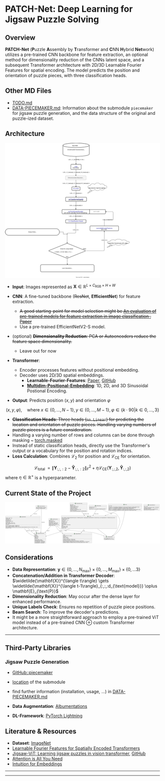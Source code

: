 # PATCH-Net: Deep Learning for Jigsaw Puzzle Solving

## Overview

**PATCH-Net** (**P**uzzle **A**ssembly by **T**ransformer and **C**NN **H**ybrid **Net**work) utilizes a pre-trained CNN backbone for feature extraction, an optional method for dimensionality reduction of the CNNs latent space, and a subsequent Transformer architecture with 2D/3D Learnable Fourier Features for spatial encoding. The model predicts the position and orientation of puzzle pieces, with three classification heads.

## Other MD Files

- [TODO.md](TODO.md)
- [DATA-PIECEMAKER.md](DATA-PIECEMAKER.md): Information about the submodule `piecemaker` for jigsaw puzzle generation, and the data structure of the original and puzzle-ized dataset.

## Architecture

![patch-net.svg](./.doc-assets/patch-net.svg)

- **Input**: Images represented as $\mathbf{X} \in \mathbb{R}^{L \times C_{\text{RGB}} \times H \times W}$
- **CNN**: A fine-tuned backbone (~~ResNet~~, **EfficientNet**) for feature extraction.
  - ~~A good starting-point for model selection might be [An evaluation of pre-trained models for feature extraction in image classification
](https://ar5iv.labs.arxiv.org/html/2310.02037), [Paper](https://arxiv.org/abs/2310.02037)~~
  - Use a pre-trained EfficientNetV2-S model.
- (optional) ~~**Dimensionality Reduction**: PCA or Autoencoders reduce the feature space dimensionality.~~
    - Leave out for now
- **Transformer**:
  - Encoder processes features without positional embedding.
  - Decoder uses 2D/3D spatial embeddings.
    - **Learnable-Fourier-Features**: [Paper](https://arxiv.org/pdf/2106.02795v1), [GitHub](https://github.com/JHLew/Learnable-Fourier-Features)
    - **[Multidim-Positional-Embedding](https://github.com/tatp22/multidim-positional-encoding)**: 1D, 2D, and 3D Sinusoidal Postional Encoding.

- **Output**: Predicts position $(x, y)$ and orientation $\varphi$

$$
(x, y,\varphi), \quad \text{where } x \in \{0, \ldots, N-1\}, y \in \{0, \ldots, M-1\}, \varphi \in \{k\cdot90|k \in{0,\ldots,3}\}
$$

- ~~**Classification Heads**: Three heads (`nn.Linear`) for predicting the location and orientation of puzzle pieces. Handling varying numbers of puzzle pieces is a future consideration.~~
- Handling a varying number of rows and columns can be done through masking ~ [torch.masked](https://pytorch.org/docs/stable/masked.html)
- Instead of static classification heads, directly use the Transformer's output or a vocabulary for the position and rotation indices.
- **Loss Calculation**: Combines $\mathcal{L}_2$ for position and $\mathcal{L}_{\text{CE}}$ for orientation.

$$
\mathcal{L}_{\text{total
}} = \| \mathbf{Y}_{:,:,:2} - \mathbf{\hat{Y}}_{:,:,:2} \|_F^2 + \eta \mathcal{L}_{\text{CE}}(\mathbf{Y}_{:,:,2}, \mathbf{\hat{Y}}_{:,:,2})
$$
where $\eta \in \mathbb{R}^+$ is a hyperparameter.

## Current State of the Project
![Current State of the Project](./.doc-assets/dl_solver_uml.svg)

## Considerations

- **Data Representation**: $\mathbf{y} \in \{ 0, \ldots, N_{\max}\} \times\{ 0, \ldots, M_{\max}\} \times \{0, \ldots 3 \}$
- **Concatenation/Addition in Transformer Decoder**: $\widetilde{\mathbf{X}}^{\langle t\rangle} \gets \widetilde{\mathbf{X}}^{\langle t-1\rangle}_{:,:,:d_{\text{model}}} \oplus \mathbf{E}_{\text{P}}$
- **Dimensionality Reduction**: May occur after the dense layer for enhanced performance.
- **Unique Labels Check**: Ensures no repetition of puzzle piece positions.
- **Beam Search**: To improve the decoder's predictions.
- It might be a more straightforward approach to employ a pre-trained ViT model instead of a pre-trained CNN $\oplus$ custom Transformer architecture.

---

## Third-Party Libraries

### Jigsaw Puzzle Generation

- [GitHub::piecemaker](https://github.com/jkenlooper/piecemaker/tree/main?tab=readme-ov-file)
- [location](lib/piecemaker) of the submodule
- find further information (installation, usage, ...) in [DATA-PIECEMAKER.md](./DATA-PIECEMAKER.md)

- **Data Augmentation**: [Albumentations](https://albumentations.ai/)
- **DL-Framework**: [PyTorch Lightning](https://www.pytorchlightning.ai/)

## Literature & Resources

- **Dataset**: [ImageNet](https://www.kaggle.com/c/imagenet-object-localization-challenge/data)
- [Learnable Fourier Features for Spatially Encoded Transformers](https://arxiv.org/pdf/2106.02795v1)
- [Jigsaw-ViT: Learning jigsaw puzzles in vision transformer](https://www.sciencedirect.com/science/article/pii/S0167865522003920), [GitHub](https://github.com/yingyichen-cyy/JigsawViT/tree/master)
- [Attention is All You Need](https://arxiv.org/abs/1706.03762)
- [Intuition for Embeddings](https://www.youtube.com/watch?v=wjZofJX0v4M)

---
---